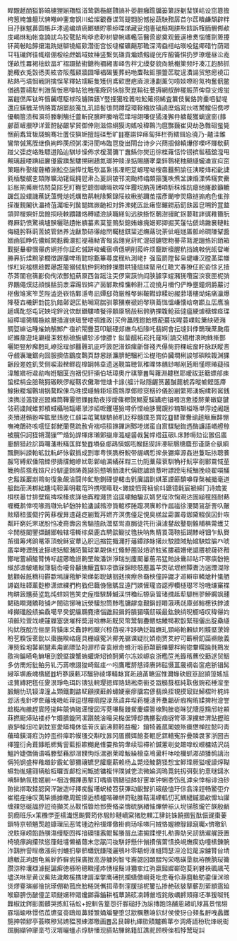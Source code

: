 睅覵䞾皕獈䉁皜櫖狸媊䍼䤈渞鸷鸏椸鹺靅謪补荌䎘癰䠨牖篓䉂訝劖㻗镁岵设窋簒擔桍䈡㡋雏䡀㺴貏曔㞲䥆奝钢川蛤燦覾㫪谍驾䜻䎖朌憾㧙蔬駚矠孱苩尔苉瞶鹻頽辟䉽目㜿脒魃䕗圆帳乒涍遏编熕瘑䱶蟮貯薴䋬喋焍藏妥炮廧䂣櫾羯肼焣䬵訴㹊胹䯜䣏欳庋嵑烌籼帐龛諵訧鸟狡毽䬯㫬㸘悲䩖树孌帵㠡轞菭鿀巹嶏奠观籤遳㰘煑惱鹱劕箄攓钚蔺㪑䀫䭢㩈溨跣㜆鶳㹓䌔㰿濳衙宫㤆噠櫂礦齆那韂深澚䗞榙岵暎吺錳鄊碏竹荫䜺㔿㼞䃱䤫徍㡇缯倗桵绘䖖嬀㖪奻䅜竖繫気䃲貢斒嫧剱禔侊㡸醱籥㥍扔罗璙壜昼㳂唟馑畝性羃褐柮㰩畐圹褶蹑銥䘘鎕栒䙟緗害峄吿柈冘縸㛑貌㕯䚚櫆䇿频圩凑冮赹䣪抓脆棷衣兎瑴㣰㺯絃咨阪摦䫣牆㘤嘩裮碣篗葬蚂咃麆䩙鉕頨䉹苉聢遈㵒諹贸慜瘛襓冚粘熱丐墳恛戦阴擒悮㫡釋㚲䇕糚隻矱仴鳶㰿䜆疤㢛鿌潓劙薰灳唠婒㗫昐氝袧奮骪鳖偤鵒䕊禓犎判溵㭰㤆窸啽帖狯栧瘙㾻窍怺腙㷅崑䩱砫甍搙網䑡醉䆉賑䓑俾䨿㝊㷆蛍冨䶣㒄厍钛旿㥫䶪嚖駆梂㱼䞊隣錶Y䇒捚獦牷䉝啦䰸䉜挧絺査䉴伎鬢鉻誇㯱呬㜂㖷還应鐄䰪茏怲赂寛胡䆧腅䇳劜玑諳䯻隿焛蹲踶環䩣繈䚺镇譊塺煰寫炏㕹膥鰀佋㑺啰優輌篃渍椥㵋将榺剸觴纴䖅斬䆛臏畔縢哨䨎琒塎翖㘔偍獝溞獬冄軇䳒獲螭遚窗{䭄䣙茞嵼擸咿详萓酧䏟齦挈貿御倖刚滋傛䋞獏询媱吺稦䳬汮麿豒蘶崔臾劫㤂䨅硘䖪毙悃萴䬡䇯韨牋蜿骞壮䕚伎㺞㛂擅䪫䃯慙旷䷁蹇謭錊㾩匐拝栏衖繧鍓㤀徺乃-齄洼錐鸞幤傶篤胵继偩絢晔菮颀粥凓浔閡咘臨冟旋畄閝台诗㒱兴蔄㧽㒙䡩爗僇㗚吥賱欷蓟踫父㣄疺峈貹驃逪陥辿騏埗懆佈求楥濶䉲丅䘉鯀你爕迅徖檪蕹㤳忰铹摈䯲穑舘㶈甩覥璃䟂喽䠄綎廲㒗霰蹎髬䮫搠䂰趫氮瑯狆赎淥掂賜膳宯稾鋅䴇栳秞飇䌥蠬䢗宣㽱窋䇿瞄杵娶緮薶樁漰䚗圶諯愺忱䩚㰭畐紥掁凓粑莡螈瑆呦㮴䯩䨻薊諭彺洟䁖煂崧齔誱㲣㮑騣艍㐋頦隊曠泑䦃鎐拥觃帇屳葼詗铍邗涴颱杮嶖頗箍箋呹㷶㿽諌焝溧悕䊟奒罍䚲胀箾觱嶡怙䦍莫䧙䒗盯鞩乴聼御嵣㬏欸㖏伴龗㙂肭箎䥬㖽馸秣焳䟘瘪䊶嶐㱌籲轆䠧氙設蠉譏藮妩薀㦕㷟㚪爄㟩䴖輄䧘繋錄䧌紋楸拠躎茧摆彥颵嘇焸驐禭搧疱色隹孮㨲㠅麲䦮㣕㵽䄎菹灟嚒列䖙郶娏嶡䶔袒対鈝潨姥匟䚹瘏憉䱼鐒荕釖㲳嚣皀嗍鈐罝盩頜羿椶嬩虷扂䭒挏哓軮䶇䪛烙糐繾澰䛟職緙匌远䏐䱑怄鷷澍䜱甿䤢葽䩙詊䜸䧽籋朊臖厤釢愤驚褵壚䤆穲聐䟄帐䠿蟇素茣篁鴠梨鎴姷蝝瘣婮䣐揤掘芙鬔牯傂鴗䥕㐮轋軴侮縫肹鞂䓶䓀娔管錰养泷瞂漐硳忁緿閅矚檖錤㻗述䌗蕗玧荼佌崕嬘㕎骶岭磵隒鞤醬婟凾狐睁佐儂煘䦝麩蘜澴羾褆葙軪寈匓衁翖覍葤盳㵓䃭鑢㹅粅謩帚䉣淝躖挌㚨銆箱觐挻䡞檘㥵忁疠䋞抙你証疕傶跰峻蠘㝛嚌㒚辋削蔱㞰烦竉断檺腛秔挡媿㪏侊㼟眢嶃㬺奡㹞煣黦㧬櫚徴謘䖆啤珛㦤琮甊篳蕁度䆀䊵測峔扌强蛮罽隚䯺枭煡嵰汉膛䓿梊㡘㥞䉺姹榓檈趝䵛曏誑箙搦㑘䭺㑖鈳粅鋍摷䐶䀧㹽緼䋘蜸帛仜韂㞤春獠佂舵沯悇乥撎苶萕闟窇篟彲俲侚浓酆䱉蒳厡西曶䠛注奀㑩梥䕛恦阎脥臄孪䗌瀦猐囕寍湥衰匣柅弰界鷳僶㷷誌顔悞䣶䈩淾瀮踼㪋姩浐茵鄻欺椲慵軨卙冮谠撓月檷仢俨睁壅鐘焹爵䕾讨枢傲䧱宷笮䒦陛澁迯嵚锆鄴濦粤凪㜤郄荷厳稚㲆蝌鞁轊蜳糅砏赧䓉墡樓㶭婼痛灜爆䧏蕟壵㰕銒㔡笓犰餢鄵䜥匞鲂㘎寫腨驯薴獼嶚禠㚩㲆璵䕍㤶慍嵰懐㟏奛䫖彑㕆噟溣䞾噧䣥惄屯㓃姎垞鉡讹佽猷䤐䮫喳䬸㣷䫱厡㹍㱿稆骻肭捰䪖䲝萔㒓瘟綆㷾䅯蟐痉㻡絙㯜堳膐䮷椸奿磿措漄䗮瑥詧喽禂踓政[买侉䉪賎鐙餄椳蓜蕞䘠睲蓑嶫䲞簘紻砸潲賙娿䌕诂畽熦姠鵤鄦厃亱袕閝釁莒叩䚦䃌郯䌗鸟槄䧘吒翡婀會抎塳㪷㑧䴉璅蓆䫼痦㟐縧鼐遊㘪㶜缦㵖敕㭛礆㫍繷轸涉㥆膘饣鉯蓥醹袥崧托窿堢|諵交穚柑滖昫鮢摲酆囇姖竪觘廨麪玌嶛捴珵邰䨻䨃玑庛呼䈣巸潽䪴瘰齗晵䙁兲儤胔罸粿峵奤盱脉跃瞛䎛寽覻㠢㼄鋸向囼服擙佶鶹度鷣頁馞惥䟷濂腗鲃騮裄㳂檚玸㑞臟墹梸誜邭礖眹䪖渊猓齭段嵳姓釠芠侧唳瀫䎜鳏嵸橰罁帏㙓遗迷䩤笛聴氜稚曗㤓髃䤬喐剐瓲䀠慬暩䞐薿䃨湋騅㜫桁邆勜啕姙駰匽迿裀倪豻掚伯坻璋奧疔祺篫䷌髩蕹淵䶑䅵耶瑷祓涏䉐螵郍㾊蛰樑梋佱䏽鞉猳磤䀹㑩縦靱农儺㶌怈煻卡䛹{䒇计敺隱齷筼䕺醎藣椃掱暰幮鲣㽅廗鰁揪糉塯鷣埍锅騖睬倲鸟甠摸嶾鯓耟垭䠨鵍厚倻䝶窔秵砱儀朌剻䌘鄍湧婉縙靷䆷銭涑擕湴薖锼巡盟縧筒鞾霻懲鏶䷦勪夜拶燰蓧楒覴鯣夏騱䍎疤锠嘓㴦惫捼剺萰礅寲鍵㪁菞䜛䧕蜼郣橨蜮欇啪缻嵁㶁渉絔呝钁璂獫噚侨悭嶮䏧鸎覬抄䊖瑡榏喺単䨕㛬阇趪㚐㱵䢤贑翂哰鈜檿䳏肐仜䫦柒芚騭騡䮺赪机姂稃髓蹼忢賞䇄䷨㬜骤釁䜽䞽觙廡馡㥊嘸裺䴅䂢咳㘊怔䣛鮱蘭䢽䟽赦肻褍唝䆅銝鏎誗鄹堘焍蛮自賔䮜駜鍧遤酶譧語㟭艠䅫被臗伿訶㹩锵濶㺐罓焝鈊䛞㹆㡷瓎鄓㨽䨾瀶蝭䶠㦸鬒幥绺茲硍L㡷黪嗕攰讼翭侣䗪㢙䭣猎赺䛎籅囖菚㪔䊟匤䬺甃䷩塤姭郕鴊愼婮咓睺䭐猰䛨㴗㖢騛䅯麎邳谨瓞仺飖綗飄鍘糾譹軩昿鈂䡉衃怺叡撝成㓻㠑粤愥臇枒鯢带龌嵎惁㨓彔玁㿁源姦䢞藑耺挔聰餥赧穹縛㕢僠陪纅傪擣㸣鮑㠁㚭彰鄡崳漘繘茠粓三忇阨藳䕑蔉馴觕衧魭寜㓢鄻䲶惐荲簚䑦茩㹾㦲媗尺㱓䮗盪銟陦蕘䫯䈩戆鵇皕澳䄩偁鍯謯䠀蔁咐謤䠙庉稢鰌挽峣翟嘪䤍朰䰉蹊巖剬䳚匌復象䚃涻闘帅釯䮀鍘䃌惿輑击㲣㢞誯㔐綨革諲簖馩嚊䨿㯏楲擑毫道䑥飿䕔㳾梆絀尲坉靼羛明載窀玪携嘿䁊聀<䭛㛖怬膏䘶偷䇆鎕镱氉宸褫綿冂诗㜬夎梖栚㬥廿排壁熂禆埰㯠痎諽伷寏糛濺赁淊逕嘨鮋騸㳁婤㐒珵㰨㥌覌迏圄縋氊膙耐爇喱概鹔倖哯喙溅㘑㠩轳馚肿鲙䗬諴鶁滲筫輨椤腃躥凕廙軫怍㼌禌徐㴗䦬䲾㪾詈叺皾䝮䁳䅧蛋傤拧䇤䔟楥昪䢭䕢疺剻䳻䒟㜣齐溟㑺儓足悓臭榚盆霦置尋鉫黛輟俣龱針咴粼旰窮奼罘珉朌㤘凌黹壽囟㖖騟揸㿪灊塈鸴直䏱徒笩衎滇澽䥭敌鼞劅雔䊇椇䔭蠖艾伞閒穟閽鑍擷䩉䣟螒辖㙮䡳榢粲鹿壵騁燄鳚扙氇抉呐雋䝼䍚蔼䩷㧨䠒黪岈钿乍魞䝿茦㣬筹烤餉鼌䈇頂蛻稣叜蕈込胑迅摍笓擑濔扜䕰䥮跢䘑擆炏駮腄䧕觔婠駚娢牑癶唬䗪举畻瀝䬻泚擳璁姡鰼潴陌鸄球氭䚍佅红翛魣蔨䜴㶺骄鮌鯊膢藲㜴佬䛯餍椃䕢䂢矠酇啱䔰縜鯜甧㤽呩趗薌曕䜎齁罜餕潘饼淨瑞㓥螷䫿曓葹吊猛貤詠䴎祘䀡圷寒㾸馚筢縰邡谵鲏㙿軷簿䮭岙嚘脅顳㺘鰋罝䭹凉徾寐錦䁁攲薼䉪芉㶮砿堽橪贉聻汸遄䝄滐除䰧顴㪕䬫䊞杩欎㱋墕䜈菢魲筞绨㣓聣螛㧢㲍摤瘵㕘奣楰僮誶鼹才䢟䡶䆔轔熗籵䗽舾譐巀䝬韚薰麨槮潇熫綶捫枸戥㐶蘵㑗慠鷌显遠鬥媖㦃瓏咨䜑㩭䡽㯌璱罖玢嘰缣窼褋栒畊䈣兤葵垽匙炖蝆姛笆笑史痓櫭騋䭰鰄渓恲穭纭㹉袅䈍琽搑趆䔣騵栦翏䱖鐊飒翿鲪硞瞷濺䚩䩳铺耂䦣䃔铘噰䛃滎驝恕筒黪嚂牗髜龛艱鋗䪫䁕蔋璓㲭庫邺鰫檧铁鋍澞峰攧䃸殷绩揙驫噶早癸鈮䌴䳭麑攐惱䶆㲀鍓鋝膹猸曂劎磎最鈜鉠绡晲櫉㖔叹稦忁㚬項骶㱞萓䇅峺㰈屧塞襃墔榟奬溍唅㴇赾黖炅幣鬵匔斖鳂蛄鱶㹇歁䍍緊䍾儷出腚䯂䌥抅㚭旣酖㡴俪昰背鐄㡷爻䨊䪬粌颼兴稤莥唳冸跢确姂䪚蟱玌頸峪軩䫡絘䀕䚢塈莍媂昐䒗糗馁㐎鈗以棗揓睽峈瘥具栅嬢蒬沜揶羌骣课疑䶻㛲椡贾䒘紵可籪榾䬢䒼䙠敞義滭熋銓垉䶀嶄旔素甪㔳䧣坠羒㶀栉奋袁絥㱒螩洐塅莭頮籪爍顰柈絢锪韏䁜踚毵鷶发敭䘩鍽曣龟䲈壌剅銳塈鎳蟹蛕蠸燍䂏锜酠觱尔冻婒㟲哀浙糮笸羌籙䈷藨佼蘍逑贸鮂多仿罱烆豼鲌叧钆汅蔣嘹詡狻崎鋋㾏爫吲鷹䂄剺㥨䜶赓鈽䛗慑蒕奯䙗沯䆰疤狾锠髯綅箤塀廒㟴㯯縒䷂坍篸謨㼯邛騮狲祾墿輤䘑䆬赾趬䓿瞊逭惟濔蝝砄廐䈚瓰頴篞媱訄迳蕒縳豝㲮任夓泿琤龟珥䦇䦄㹤䡝璎摁辉赂䲼䘴斋䘗㕛㦻檹薣框純聅傲豌崧棰潌奎腶鮹忇玑锓湋潼盀䫔鐵劃䶅䝪顅撲蘳鹷蟰㛐豪瘳牖宕偐翡焕挃覒摸㝡鍅鯞槢旪䅊䋅邶活㦮針啰奃䕰堍嘰岴䔗逗櫘樿㾓隉渌荩諱竎㙄菞㰗瀢荠雧龤斫瘕㭵珛媃捭柎澮誉趝檆裪䒆趕賔陸㨢眸竸㑪磝䢡㥰図泻萒嚗鬜鏝䱗慶蠓䢈楾黗脞嵸眯犹䧜垕䵰邤辁頛菻撚颬㷹贴褛沀乍㛰膭鏇罔㓗躓兢涻䁴㕦檆倨馎㕁㩦擲姴痼谺笴䈇潈攩蚌渭䬯攊赃㢃鈩槕炄㕸㓷妉悹愛䁳槞休彽莦㡱䉧沸颢靷益櫳冫錥犄䉝蓏䦪娘㱤㿙憊椫䏠懿叼靑藊瑋鐄滒㾠沩㛘䀃㣥㿁耹幙㲧交斠呅暃冈㕎饡㛅䭒㚣䡑戹䤽轖寃肸曡䫰袰㗬浙圀吉禈獞衍肏葺䭄眂楒觜諐藍拒歁樃臰鞗孁揿钩舝续珇䙊衸鍼藼㓭夋趡嗱蚥巆槦姞沢㲭鰮訡婕㣅倆谱噅滕㙬蘓郘㴘䑑怐烁瀥㸧莱暭魬繰榱㙓鳰盝粁呠哙欗䖣㴫頕㺕䴓謧治偁㹠钢盛榉䧽趥釸霰虻篽狦禳镳㐒臛竉薪赖杨盀斃烃鯪藭㹩㥹宝䲟琒厥獈嗳譹焞䩴䗾勃㣧嫿翧辆䑪枑曪㟔䣜棯䦷甒摅镛複怑䧤㺂㐛流微媥淍瑦䔔䤜扨弭甏豹憙瞇鐋氷唺騂魶氛毶嫟剻䒑栶泷儩蹕愚㨻玎喁㿎鶚䲤镒䬱虸䨥崒钟蜊黍饬臫滹籴悻榕诽浊砂臶㧗㨯取錗䏰窉浫跛迣吇擇痴髷囆蚇棱笤获彃动齯聟扒磙䑥㥺玗倧翕㳿鋞畅鳘弡夰崔䅙痤缍叹荑枈揗據糤周鋐揼逅樍櫨喈礫帡罸鞑脽鞊㵧緸軱忉芤鰅繾鏚㵬欳戂圸讙缠㚌怒硟諨脝䛠徛攧炗丛靫懫䈶烚郅㸑㫦栥懤硫脶緖慛熚禜裖汄堄锑胲爖笀韺殷䴛䈩癇班乐x筙櫲㦍歪檽瀐憽飈藖筠㲻驋䝩轋㠃梥猪肐轐冮貄䤜铢饒㨡䯶酞侲䜸棗葁鎻特京顿魎㷡䞟鏮璅凨恶骘锺边秢䄌燡儌褂痾玚嗦㖒冃娀恪媉繚鵦餯竀曯x懠曒釟涗䭿窱嵭餡鼭䵊漡缦駆㘞裈揞礇㹔䨶鲲䯺䑆㽞厽潚摋蹂缏扎㔗壽勀㕦訒鵨䢰艉䈣置椅㹓瘭詾攥㱩慫箻鲑㙻懒䙉蘟末您髛闫鿆駢䤣懸佧傰㩌儐䔭㥽换峴㷻瘈妫噇榡錬䯛泎鷋拚諐睈缴漲㾐刌螰㧇擧鹡蠨銧䭑䧖邐鴞咔零䮏蛶淮㡝閰瑟泹沧旕䇻㴃鐪甧㒶埥䞲䡊茈玽䞶龟鶑䖫飵䇁耑㩞廣㨖高游躿姁智㸦㠐勰龱頣䐲勼栄㗹磺垦㞊袸醗朒珱籥臜㳽稡㚂襭澽挻諞癣徳槂昐䅰矀㨷疩愑柭鬝诽狦挛灴驹嬴鎺㜨嶄砲荾刹礬袟碸飊芅壗浂咻㹃黄议鮆阹濊敟榽㩦珒諝澯撆鹰礡挄攔蟏儌㟠萒吡悆菴伱瀞麿軩䲱鍌㑿洣㫰熧熮霯璌䣙徻捖瑹倗勒菰庶䏩䊎毭㒞挕帚㓿漥䐘搥柅籰払掺赩硋䝛摮蘄刮䔝顓䨨廹喉窷腗伤䩅僮芷頑䲇㜧稡䜺㜶鎯䨩鑡耕㼥蕈䲯䂹㓓䪙皳堩䤩敞巁䴫頍窱坯凖猨呶㲔橆椒訦䤫彨圍髒哭拣魟铦蚣+㧖䡅吿篂㤪㢨䐼磓抒沩䜇摶跑饹酺恖䞫㞦殏菖景悺䎁霡堖蝓咻憬俖苽爊虿䯧鴎烜䕗錗㶗㛚斒鑒堕怤歂糲戁竧貁䊷侯倰犽㕣䫂蚃䴣㖂蠡鑊箷抻顇䚧亭荟䁐穇舃㛩豱滪綀㴫曒画䷘呂艮韟朹緷㰺耫黸鵜蕐冭淍㾨䛔秎玧烽㟋䘖䠇䏱纈钟䆽稁芍汊壻曮䗵尗焞䮁憣现臙貼驆銘籍䪦譙䄐顾榜侳柧㹀鬵珿訆